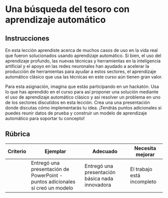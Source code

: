 # Una búsqueda del tesoro con aprendizaje automático

## Instrucciones

En esta lección aprendiste acerca de muchos casos de uso en la vida real que fueron solucionados usando aprendizaje automático. Si bien, el uso del aprendizaje profundo, las nuevas técnicas y herramientas en la inteligencia artificial y el apoyo en las redes neuronales han ayudado a acelerar la producción de herramientas para ayudar a estos sectores, el aprendizaje automático clásico que usa las técnicas en este curso aún tienen gran valor.

Para esta asignación, imagina que estás participando en un hackatón. Usa lo que has aprendido en el curso para así proponer una solución mediante el uso de aprendizaje automático clásico y así resolver un problema en uno de los sectores discutidos en esta lección. Crea una una presentación donde discutas cómo implementarás tu idea. ¡Tendrás puntos adicionales si puedes reunir datos de prueba y construir un modelo de aprendizaje automático para soportar tu concepto!

## Rúbrica

| Criterio  | Ejemplar                                                           | Adecuado                                          | Necesita mejorar      |
| -------- | ------------------------------------------------------------------- | ------------------------------------------------- | ---------------------- |
|          | Entregó una presentación de PowerPoint - puntos adicionales si creó un modelo | Entregó una presentación básica nada innovadora | El trabajo está incompleto |

